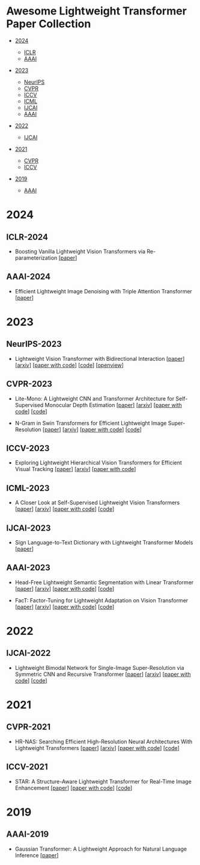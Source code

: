 # Awesome Lightweight Transformer Paper Collection


- [2024](#2024)
  - [ICLR](#iclr-2024)
  - [AAAI](#aaai-2024)

- [2023](#2023)
  - [NeurIPS](#neurips-2023)
  - [CVPR](#cvpr-2023)
  - [ICCV](#iccv-2023)
  - [ICML](#icml-2023)
  - [IJCAI](#ijcai-2023)
  - [AAAI](#aaai-2023)

- [2022](#2022)
  - [IJCAI](#ijcai-2022)

- [2021](#2021)
  - [CVPR](#cvpr-2021)
  - [ICCV](#iccv-2021)

- [2019](#2019)
  - [AAAI](#aaai-2019)



# 2024


## ICLR-2024


- Boosting Vanilla Lightweight Vision Transformers via Re-parameterization [[paper](https://iclr.cc/virtual/2024/poster/19492)]


## AAAI-2024


- Efficient Lightweight Image Denoising with Triple Attention Transformer [[paper](https://ojs.aaai.org/index.php/AAAI/article/view/28604)]



# 2023


## NeurIPS-2023


- Lightweight Vision Transformer with Bidirectional Interaction [[paper](https://proceedings.neurips.cc/paper_files/paper/2023/hash/3170de57bc1899315b97712043d8bb22-Abstract-Conference.html)] [[arxiv](https://arxiv.org/abs/2306.00396)] [[paper with code](https://paperswithcode.com/paper/lightweight-vision-transformer-with-1)] [[code](https://github.com/qhfan/fat)] [[openview](https://openreview.net/forum?id=492Hfmgejy)]


## CVPR-2023


- Lite-Mono: A Lightweight CNN and Transformer Architecture for Self-Supervised Monocular Depth Estimation [[paper](https://openaccess.thecvf.com/content/CVPR2023/html/Zhang_Lite-Mono_A_Lightweight_CNN_and_Transformer_Architecture_for_Self-Supervised_Monocular_CVPR_2023_paper.html)] [[arxiv](https://arxiv.org/abs/2211.13202)] [[paper with code](https://paperswithcode.com/paper/lite-mono-a-lightweight-cnn-and-transformer)] [[code](https://github.com/noahzn/lite-mono)]

- N-Gram in Swin Transformers for Efficient Lightweight Image Super-Resolution [[paper](https://openaccess.thecvf.com/content/CVPR2023/html/Choi_N-Gram_in_Swin_Transformers_for_Efficient_Lightweight_Image_Super-Resolution_CVPR_2023_paper.html)] [[arxiv](https://arxiv.org/abs/2211.11436)] [[paper with code](https://paperswithcode.com/paper/n-gram-in-swin-transformers-for-efficient)] [[code](https://github.com/rami0205/ngramswin)]


## ICCV-2023


- Exploring Lightweight Hierarchical Vision Transformers for Efficient Visual Tracking [[paper](https://openaccess.thecvf.com/content/ICCV2023/html/Kang_Exploring_Lightweight_Hierarchical_Vision_Transformers_for_Efficient_Visual_Tracking_ICCV_2023_paper.html)] [[arxiv](https://arxiv.org/abs/2308.06904)] [[paper with code](https://paperswithcode.com/paper/exploring-lightweight-hierarchical-vision)]


## ICML-2023


- A Closer Look at Self-Supervised Lightweight Vision Transformers [[paper](https://proceedings.mlr.press/v202/wang23e.html)] [[arxiv](https://arxiv.org/abs/2205.14443)] [[paper with code](https://paperswithcode.com/paper/a-closer-look-at-self-supervised-lightweight)] [[code](https://github.com/wangsr126/mae-lite)]


## IJCAI-2023


- Sign Language-to-Text Dictionary with Lightweight Transformer Models [[paper](https://www.ijcai.org/proceedings/2023/662)]


## AAAI-2023


- Head-Free Lightweight Semantic Segmentation with Linear Transformer [[paper](https://ojs.aaai.org/index.php/AAAI/article/view/25126)] [[arxiv](https://arxiv.org/abs/2301.04648)] [[paper with code](https://paperswithcode.com/paper/head-free-lightweight-semantic-segmentation)] [[code](https://github.com/dongbo811/afformer)]

- FacT: Factor-Tuning for Lightweight Adaptation on Vision Transformer [[paper](https://ojs.aaai.org/index.php/AAAI/article/view/25187)] [[arxiv](https://arxiv.org/abs/2212.03145)] [[paper with code](https://paperswithcode.com/paper/fact-factor-tuning-for-lightweight-adaptation)] [[code](https://github.com/jieshibo/petl-vit)]



# 2022


## IJCAI-2022


- Lightweight Bimodal Network for Single-Image Super-Resolution via Symmetric CNN and Recursive Transformer [[paper](https://www.ijcai.org/proceedings/2022/128)] [[arxiv](https://arxiv.org/abs/2204.13286)] [[paper with code](https://paperswithcode.com/paper/lightweight-bimodal-network-for-single-image)] [[code](https://github.com/iviplab/lbnet)]


# 2021


## CVPR-2021


- HR-NAS: Searching Efficient High-Resolution Neural Architectures With Lightweight Transformers [[paper](https://openaccess.thecvf.com/content/CVPR2021/html/Ding_HR-NAS_Searching_Efficient_High-Resolution_Neural_Architectures_With_Lightweight_Transformers_CVPR_2021_paper.html)] [[arxiv](https://arxiv.org/abs/2106.06560)] [[paper with code](https://paperswithcode.com/paper/hr-nas-searching-efficient-high-resolution)] [[code](https://github.com/dingmyu/HR-NAS)]


## ICCV-2021


- STAR: A Structure-Aware Lightweight Transformer for Real-Time Image Enhancement [[paper](https://openaccess.thecvf.com/content/ICCV2021/html/Zhang_STAR_A_Structure-Aware_Lightweight_Transformer_for_Real-Time_Image_Enhancement_ICCV_2021_paper.html)] [[paper with code](https://paperswithcode.com/paper/star-a-structure-aware-lightweight)] [[code](https://github.com/zzyfd/STAR-pytorch)]


# 2019


## AAAI-2019


- Gaussian Transformer: A Lightweight Approach for Natural Language Inference [[paper](https://ojs.aaai.org/index.php/AAAI/article/view/4614)]